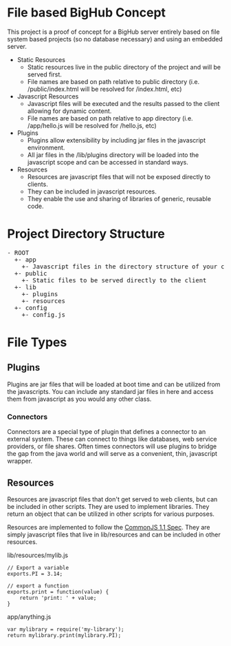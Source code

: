 # File based BigHub Concept

This project is a proof of concept for a BigHub server entirely based on file system based projects (so no database necessary) and using an embedded server.

* Static Resources
  * Static resources live in the public directory of the project and will be served first.
  * File names are based on path relative to public directory (i.e. /public/index.html will be resolved for /index.html, etc)
* Javascript Resources
  * Javascript files will be executed and the results passed to the client allowing for dynamic content.
  * File names are based on path relative to app directory (i.e. /app/hello.js will be resolved for /hello.js, etc)
* Plugins
  * Plugins allow extensibility by including jar files in the javascript environment.
  * All jar files in the /lib/plugins directory will be loaded into the javascript scope and can be accessed in standard ways.
* Resources
  * Resources are javascript files that will not be exposed directly to clients.
  * They can be included in javascript resources.
  * They enable the use and sharing of libraries of generic, reusable code.

# Project Directory Structure

<pre>
- ROOT
  +- app
    +- Javascript files in the directory structure of your choosing (will be reflected in URLs)
  +- public
    +- Static files to be served directly to the client
  +- lib
    +- plugins
    +- resources
  +- config
    +- config.js
</pre>

# File Types

## Plugins

Plugins are jar files that will be loaded at boot time and can be utilized from the javascripts. You can include any standard jar files in here and access them from javascript as you would any other class.

### Connectors

Connectors are a special type of plugin that defines a connector to an external system. These can connect to things like databases, web service providers, or file shares. Often times connectors will use plugins to bridge the gap from the java world and will serve as a convenient, thin, javascript wrapper.

## Resources

Resources are javascript files that don't get served to web clients, but can be included in other scripts. They are used to implement libraries. They return an object that can be utilized in other scripts for various purposes.

Resources are implemented to follow the [CommonJS 1.1 Spec](http://wiki.commonjs.org/wiki/Modules/1.1). They are simply javascript files that live in lib/resources and can be included in other resources.

lib/resources/mylib.js

	// Export a variable                                                                                
	exports.PI = 3.14;
	
	// export a function                                                                                
	exports.print = function(value) {
	    return 'print: ' + value;
	}

app/anything.js

	var mylibrary = require('my-library');
	return mylibrary.print(mylibrary.PI);
